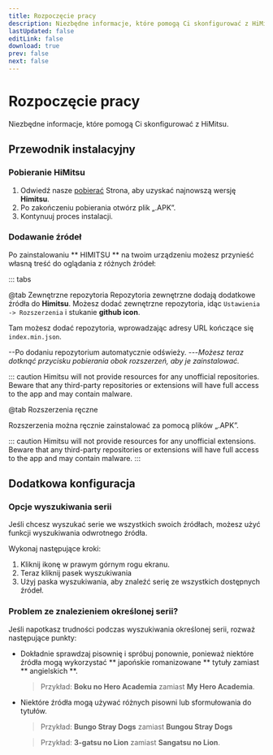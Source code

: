 ```yaml
---
title: Rozpoczęcie pracy
description: Niezbędne informacje, które pomogą Ci skonfigurować z HiMitsu.
lastUpdated: false
editLink: false
download: true
prev: false
next: false
---
```




# Rozpoczęcie pracy

Niezbędne informacje, które pomogą Ci skonfigurować z HiMitsu.

## Przewodnik instalacyjny

### Pobieranie HiMitsu

1. Odwiedź nasze [pobierać](/download/) Strona, aby uzyskać najnowszą wersję **Himitsu**.
2. Po zakończeniu pobierania otwórz plik „.APK”.
3. Kontynuuj proces instalacji.

### Dodawanie źródeł

Po zainstalowaniu ** HIMITSU ** na twoim urządzeniu możesz przynieść własną treść do oglądania z różnych źródeł:


::: tabs

@tab Zewnętrzne repozytoria
Repozytoria zewnętrzne dodają dodatkowe źródła do **Himitsu**. Możesz dodać zewnętrzne repozytoria, idąc ``Ustawienia -> Rozszerzenia`` i stukanie **github icon**.

Tam możesz dodać repozytoria, wprowadzając adresy URL kończące się `index.min.json`.

--Po dodaniu repozytorium automatycznie odświeży.
---*Możesz teraz dotknąć przycisku pobierania obok rozszerzeń, aby je zainstalować.*

::: caution
Himitsu will not provide resources for any unofficial repositories. Beware that any third-party repositories or extensions will have full access to the app and may contain malware.

@tab Rozszerzenia ręczne

Rozszerzenia można ręcznie zainstalować za pomocą plików „.APK”.

::: caution
Himitsu will not provide resources for any unofficial extensions. Beware that any third-party repositories or extensions will have full access to the app and may contain malware.
:::

## Dodatkowa konfiguracja

### Opcje wyszukiwania serii

Jeśli chcesz wyszukać serie we wszystkich swoich źródłach, możesz użyć funkcji wyszukiwania odwrotnego źródła.

Wykonaj następujące kroki:

1. Kliknij ikonę w prawym górnym rogu ekranu.
1. Teraz kliknij pasek wyszukiwania
1. Użyj paska wyszukiwania, aby znaleźć serię ze wszystkich dostępnych źródeł.

### Problem ze znalezieniem określonej serii?

Jeśli napotkasz trudności podczas wyszukiwania określonej serii, rozważ następujące punkty:

* Dokładnie sprawdzaj pisownię i spróbuj ponownie, ponieważ niektóre źródła mogą wykorzystać ** japońskie romanizowane ** tytuły zamiast ** angielskich **.
  > Przykład: **Boku no Hero Academia** zamiast **My Hero Academia**.

* Niektóre źródła mogą używać różnych pisowni lub sformułowania do tytułów.
  > Przykład: **Bungo Stray Dogs** zamiast **Bungou Stray Dogs**

  > Przykład: **3-gatsu no Lion** zamiast **Sangatsu no Lion**.

